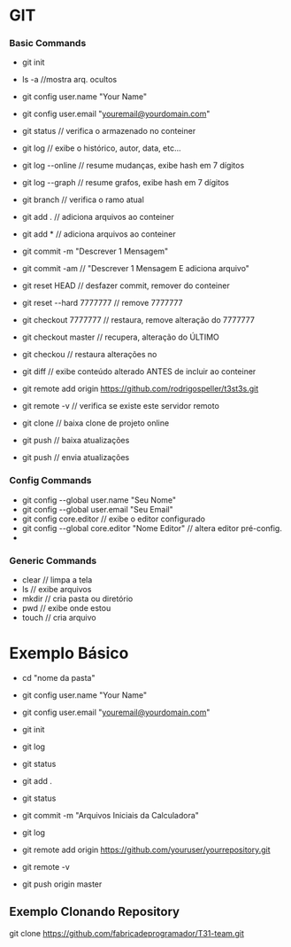 # GIT
### Basic Commands

- git init
- ls -a //mostra arq. ocultos
- git config user.name "Your Name"
- git config user.email "youremail@yourdomain.com"

- git status // verifica o armazenado no conteiner
- git log // exibe o histórico, autor, data, etc...
- git log --online // resume mudanças, exibe hash em 7 dígitos
- git log --graph // resume grafos, exibe hash em 7 dígitos
- git branch // verifica o ramo atual

- git add . // adiciona arquivos ao conteiner
- git add * // adiciona arquivos ao conteiner
- git commit -m "Descrever 1 Mensagem"
- git commit -am // "Descrever 1 Mensagem E adiciona arquivo"
- git reset HEAD <file> // desfazer commit, remover do conteiner
- git reset --hard 7777777 // remove <hash> 7777777

- git checkout 7777777 // restaura, remove alteração do <hash> 7777777
- git checkout master // recupera, alteração do ÚLTIMO <hash>
- git checkou <file> // restaura alterações no <file>
- git diff // exibe conteúdo alterado ANTES de incluir ao conteiner

- git remote add origin https://github.com/rodrigospeller/t3st3s.git
- git remote -v // verifica se existe este servidor remoto

- git clone // baixa clone de projeto online
- git push // baixa atualizações
- git push // envia atualizações

### Config Commands
- git config --global user.name "Seu Nome"
- git config --global user.email "Seu Email"
- git config core.editor // exibe o editor configurado
- git config --global core.editor "Nome Editor" // altera editor pré-config.
- 

### Generic Commands
- clear // limpa a tela
- ls // exibe arquivos
- mkdir // cria pasta ou diretório
- pwd // exibe onde estou
- touch // cria arquivo

# Exemplo Básico

- cd "nome da pasta"

- git config user.name "Your Name"
- git config user.email "youremail@yourdomain.com"
- git init 
- git log
- git status
- git add .
- git status
- git commit -m "Arquivos Iniciais da Calculadora"
- git log
- git remote add origin https://github.com/youruser/yourrepository.git
- git remote -v
- git push origin master

## Exemplo Clonando Repository

git clone https://github.com/fabricadeprogramador/T31-team.git
